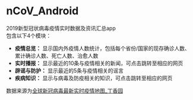 # nCoV_Android
2019新型冠状病毒疫情实时数据及资讯汇总app<br>
包含以下4个模块：
  * **疫情总览：** 显示国内外疫情人数统计，包括每个省份/国家的现存确诊人数、累计确诊人数、死亡人数、治愈人数
  * **实时播报：** 显示最近的10条与疫情相关的新闻，可点击跳转至相应的网页
  * **辟谣与防护：** 显示最近的5条与疫情相关的谣言
  * **疾病知识：** 显示与病毒及防疫相关的知识，可点击跳转至相应的网页<br>
  
数据来源为[全球新冠病毒最新实时疫情地图_丁香园](https://ncov.dxy.cn/ncovh5/view/pneumonia)<br>
